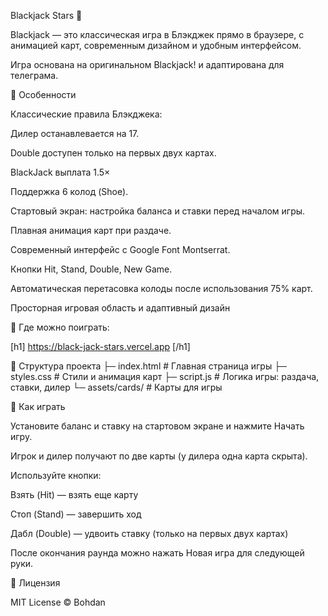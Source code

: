 Blackjack Stars 🎴

Blackjack — это классическая игра в Блэкджек прямо в браузере, с анимацией карт, современным дизайном и удобным интерфейсом.

Игра основана на оригинальном Blackjack! и адаптирована для телеграма.

🔹 Особенности

Классические правила Блэкджека:

Дилер останавлевается на 17.

Double доступен только на первых двух картах.

BlackJack выплата 1.5×

Поддержка 6 колод (Shoe).

Стартовый экран: настройка баланса и ставки перед началом игры.

Плавная анимация карт при раздаче.

Современный интерфейс с Google Font Montserrat.

Кнопки Hit, Stand, Double, New Game.

Автоматическая перетасовка колоды после использования 75% карт.

Просторная игровая область и адаптивный дизайн

🔹 Где можно поиграть:

[h1] https://black-jack-stars.vercel.app [/h1]

🔹 Структура проекта
├─ index.html         # Главная страница игры
├─ styles.css         # Стили и анимация карт
├─ script.js          # Логика игры: раздача, ставки, дилер
└─ assets/cards/      # Карты для игры

🔹 Как играть

Установите баланс и ставку на стартовом экране и нажмите Начать игру.

Игрок и дилер получают по две карты (у дилера одна карта скрыта).

Используйте кнопки:

Взять (Hit) — взять еще карту

Стоп (Stand) — завершить ход

Дабл (Double) — удвоить ставку (только на первых двух картах)

После окончания раунда можно нажать Новая игра для следующей руки.

🔹 Лицензия

MIT License © Bohdan

